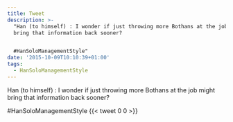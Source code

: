 ```yaml
---
title: Tweet
description: >-
  "Han (to himself) : I wonder if just throwing more Bothans at the job might
  bring that information back sooner?


  #HanSoloManagementStyle"
date: '2015-10-09T10:10:39+01:00'
tags:
  - HanSoloManagementStyle
---
```

Han (to himself) : I wonder if just throwing more Bothans at the job might bring that information back sooner?

#HanSoloManagementStyle
      {{< tweet 0 0 >}}
    
